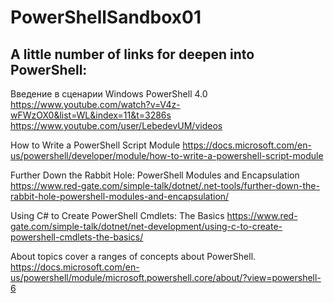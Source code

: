 # PowerShellSandbox01

## A little number of links for deepen into PowerShell:

Введение в сценарии Windows PowerShell 4.0
https://www.youtube.com/watch?v=V4z-wFWzOX0&list=WL&index=11&t=3286s
https://www.youtube.com/user/LebedevUM/videos

How to Write a PowerShell Script Module
https://docs.microsoft.com/en-us/powershell/developer/module/how-to-write-a-powershell-script-module

Further Down the Rabbit Hole: PowerShell Modules and Encapsulation
https://www.red-gate.com/simple-talk/dotnet/.net-tools/further-down-the-rabbit-hole-powershell-modules-and-encapsulation/

Using C# to Create PowerShell Cmdlets: The Basics
https://www.red-gate.com/simple-talk/dotnet/net-development/using-c-to-create-powershell-cmdlets-the-basics/

About topics cover a ranges of concepts about PowerShell.
https://docs.microsoft.com/en-us/powershell/module/microsoft.powershell.core/about/?view=powershell-6
